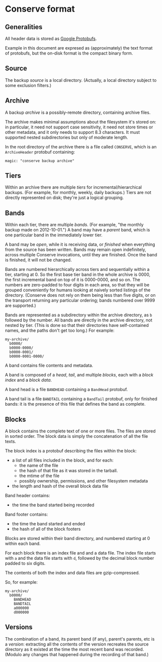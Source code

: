 Conserve format
===============

Generalities
------------

All header data is stored as [Google Protobufs][1].

Example in this document are expresed as (approximately) the text format of
protobufs, but the on-disk format is the compact binary form.

Source
------

The backup *source* is a local directory.  (Actually, a local directory
subject to some exclusion filters.)

Archive
-------

A backup *archive* is a possibly-remote directory, containing archive
files.

The archive makes minimal assumptions about the filesystem it's stored on: in
particular, it need not support case sensitivity, it need not store times or
other metadata, and it only needs to support 8.3 characters.  It must supported
nested subdirectories but only of moderate length.

In the root directory of the archive there is a file called `CONSERVE`,
which is an `ArchiveHeader` protobuf containing:

    magic: "conserve backup archive"

Tiers
-----

Within an archive there are multiple *tiers* for incremental/hierarchical
backups.  (For example, for monthly, weekly, daily backups.)  Tiers are not
directly represented on disk; they're just a logical grouping.

Bands
-----

Within each tier, there are multiple *bands*.  (For example, "the monthly
backup made on 2012-10-01.")  A band may have a *parent* band, which is one
particular band in the immediately lower tier.

A band may be *open*, while it is receiving data, or *finished* when
everything from the source has been written.  Bands may remain open
indefinitely, across multiple Conserve invocations, until they are finished.
Once the band is finished, it will not be changed.

Bands are numbered hierarchically across tiers and sequentially within
a tier, starting at 0.  So the first base tier band in the whole archive
is 0000, the first incremental band on top of it is 0000-0000,
and so on.  The numbers are zero-padded to four digits in each
area, so that they will be grouped conveniently for humans looking at
naively sorted listings of the directory.  (Conserve does not rely on them
being less than five digits, or on the transport returning any particular
ordering; bands numbered over 9999 are supported.)

Bands are represented as a subdirectory within the archive directory,
as `b` followed by the number.  All bands are directly in the
archive directory, not nested by tier.  (This is done so that their
directories have self-contained names, and the paths don't get too
long.)  For example:

    my-archive/
      b0000/
      b0000-0000/
      b0000-0001/
      b0000-0001-0000/

A band contains file contents and metadata.

A band is composed of a *head*, *tail*, and multiple *blocks*, each
with a *block index* and a *block data*.

A band head is a file `BANDHEAD` containing a `BandHead` protobuf.

A band tail is a file `BANDTAIL` containing a `BandTail` protobuf, only for
finished bands: it is the presence of this file that defines the band as
complete.


Blocks
------

A block contains the complete text of one or more files.  The files are
stored in sorted order.  The block data is simply the concatenation of
all the file texts.

The block index is a protobuf describing the files within the block:

 - a list of all files included in the block, and for each:
   - the name of the file
   - the hash of that file as it was stored in the tarball.
   - the mtime of the file
   - possibly ownership, permissions, and other filesystem metadata
 - the length and hash of the overall block data file

Band header contains:

 - the time the band started being recorded

Band footer contains:

 - the time the band started and ended
 - the hash of all of the block footers

Blocks are stored within their band directory, and numbered starting at 0 within
each band.

For each block there is an index file and and a data file. The index file
starts with `a` and the data file starts with `d`, followed by the decimal
block number padded to six digits.

The contents of both the index and data files are gzip-compressed.

So, for example:

    my-archive/
      b0000/
        BANDHEAD
        BANDTAIL
        a000000
        d000000


Versions
--------

The combination of a band, its parent band (if any), parent's parents, etc
is a *version*: extracting all the contents of the version recreates
the source directory as it existed at the time the most recent band
was recorded.  (Modulo any changes that happened during the recording
of that band.)

[1]: [https://code.google.com/p/protobuf/]
